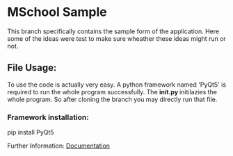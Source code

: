 # MSchool Sample

This branch specifically contains the sample form of the application. 
Here some of the ideas were test to make sure wheather these ideas might run or not.


## File Usage: 

To use the code is actually very easy. A python framework named 'PyQt5' is required to run the whole program successfully.
The <b> init.py </b> initilazies the whole program. So after cloning the branch you may directly run that file.

### Framework installation:
  pip install PyQt5
  
  Further Information: [Documentation](https://pypi.org/project/PyQt5/)
